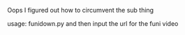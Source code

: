 Oops I figured out how to circumvent the sub thing

usage: funidown.py and then input the url for the funi video
